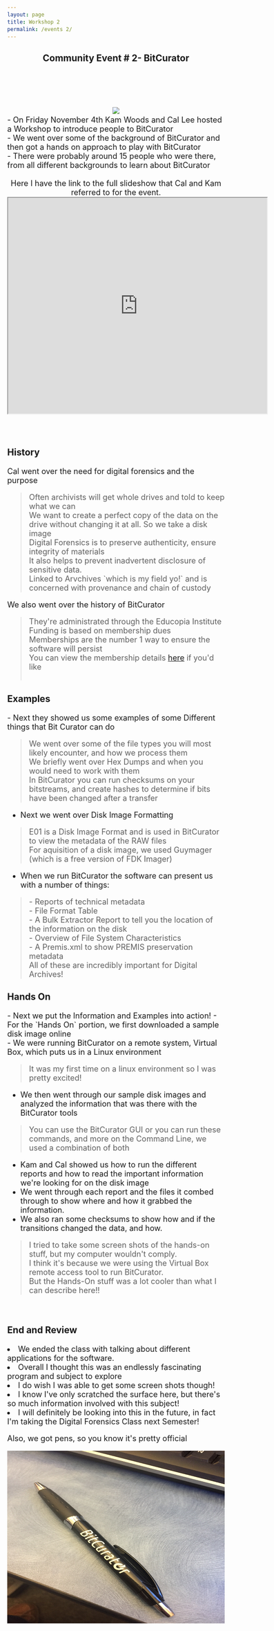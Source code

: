 ```yaml
---
layout: page
title: Workshop 2
permalink: /events 2/
---
```


<h2 style="text-align:center;"> <header> Community Event # 2- BitCurator </header> </h2><br>

<center>
<img src="http://www.bitcurator.net/wp-content/uploads/2015/11/bc2-new-red.png">
</center>

<span style="font-size: 18px">
- On Friday November 4th Kam Woods and Cal Lee hosted a Workshop to introduce people to BitCurator
<br>
- We went over some of the background of BitCurator and then got a hands on approach to play with BitCurator <br>
- There were probably around 15 people who were there, from all different backgrounds to learn about BitCurator 
<br>
<br>
<center>
Here I have the link to the full slideshow that Cal and Kam referred to for the event. 

<iframe src="https://ils.unc.edu/callee/bitcurator-tutorial-sils-20161104" height="500" width="600"></iframe> <br> 
</center><br><br>

<h3> <strong> History </strong> </h3>
Cal went over the need for digital forensics and the purpose <br>

<blockquote div align="left"> Often archivists will get whole drives and told to keep what we can <br>
 We want to create a perfect copy of the data on the drive without changing it at all. So we take a disk image <br>
 Digital Forensics is to preserve authenticity, ensure integrity of materials <br>
 It also helps to prevent inadvertent disclosure of sensitive data. <br>
 Linked to Arvchives `which is my field yo!` and is concerned with provenance and chain of custody </blockquote>

We also went over the history of BitCurator
<blockquote div align="left"> 
 They're administrated through the Educopia Institute <br>
 Funding is based on membership dues <br>
 Memberships are the number 1 way to ensure the software will persist <br>
 You can view the membership details <a href="http://www.bitcurator.net/bitcurator-consortium/">here</a> if you'd like <br>
<br> </blockquote>

<h3> <strong> Examples </strong> </h3>
- Next they showed us some examples of some Different things that Bit Curator can do <br>
<blockquote div align="left">
We went over some of the file types you will most likely encounter, and how we process them  <br>
We briefly went over Hex Dumps and when you would need to work with them <br>
In BitCurator you can run checksums on your bitstreams, and create hashes to determine if bits have been changed after a transfer <br>
</blockquote>

- Next we went over Disk Image Formatting
<blockquote div align="left">
 E01 is a Disk Image Format and is used in BitCurator to view the metadata of the RAW files<br>
 For aquisition of a disk image, we used Guymager (which is a free version of FDK Imager) <br>
</blockquote>

- When we run BitCurator the software can present us with a number of things:
<blockquote div align="left">
- Reports of technical metadata <br>
- File Format Table <br>
- A Bulk Extractor Report to tell you the location of the information on the disk<br>
- Overview of File System Characteristics <br>
- A Premis.xml to show PREMIS preservation metadata <br>
All of these are incredibly important for Digital Archives! 
</blockquote>
<h3> <strong> Hands On </strong> </h3>
- Next we put the Information and Examples into action! 
- For the `Hands On` portion, we first downloaded a sample disk image online <br>
- We were running BitCurator on a remote system, Virtual Box, which puts us in a Linux environment

> It was my first time on a linux environment so I was pretty excited!

- We then went through our sample disk images and analyzed the information that was there with the BitCurator tools <br>

> You can use the BitCurator GUI or you can run these commands, and more on the Command Line, we used a combination of both

- Kam and Cal showed us how to run the different reports and how to read the important information we're looking for on the disk image <br>
- We went through each report and the files it combed through to show where and how it grabbed the information. 
- We also ran some checksums to show how and if the transitions changed the data, and how.

> I tried to take some screen shots of the hands-on stuff, but my computer wouldn't comply. <br>
> I think it's because we were using the Virtual Box remote access tool to run BitCurator. <br>
> But the Hands-On stuff was a lot cooler than what I can describe here!! <br>

<br>

<h3> <strong> End and Review </strong> </h3>
<li> We ended the class with talking about different applications for the software.<br> 
<li> Overall I thought this was an endlessly fascinating program and subject to explore <br>
<li> I do wish I was able to get some screen shots though! <br>
<li> I know I've only scratched the surface here, but there's so much information involved with this subject! <br>
<li> I will definitely be looking into this in the future, in fact I'm taking the Digital Forensics Class next Semester! <br> </li>


Also, we got pens, so you know it's pretty official <br>
<center>
 <img width="554" height="400" id="Pen" src="/images/image-3.jpg"/>
</center>